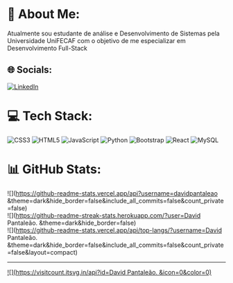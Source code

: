 # 💫 About Me:
Atualmente sou estudante de análise e Desenvolvimento de Sistemas pela Universidade UniFECAF com o objetivo de me especializar em Desenvolvimento Full-Stack 


## 🌐 Socials:
[![LinkedIn](https://img.shields.io/badge/LinkedIn-%230077B5.svg?logo=linkedin&logoColor=white)](https://linkedin.com/in/Dpdoliveira ) 

# 💻 Tech Stack:
![CSS3](https://img.shields.io/badge/css3-%231572B6.svg?style=for-the-badge&logo=css3&logoColor=white) ![HTML5](https://img.shields.io/badge/html5-%23E34F26.svg?style=for-the-badge&logo=html5&logoColor=white) ![JavaScript](https://img.shields.io/badge/javascript-%23323330.svg?style=for-the-badge&logo=javascript&logoColor=%23F7DF1E) ![Python](https://img.shields.io/badge/python-3670A0?style=for-the-badge&logo=python&logoColor=ffdd54) ![Bootstrap](https://img.shields.io/badge/bootstrap-%23563D7C.svg?style=for-the-badge&logo=bootstrap&logoColor=white) ![React](https://img.shields.io/badge/react-%2320232a.svg?style=for-the-badge&logo=react&logoColor=%2361DAFB) ![MySQL](https://img.shields.io/badge/mysql-%2300f.svg?style=for-the-badge&logo=mysql&logoColor=white)
# 📊 GitHub Stats:
![](https://github-readme-stats.vercel.app/api?username=davidpantaleao &theme=dark&hide_border=false&include_all_commits=false&count_private=false)<br/>
![](https://github-readme-streak-stats.herokuapp.com/?user=David Pantaleão. &theme=dark&hide_border=false)<br/>
![](https://github-readme-stats.vercel.app/api/top-langs/?username=David Pantaleão. &theme=dark&hide_border=false&include_all_commits=false&count_private=false&layout=compact)

---
[![](https://visitcount.itsvg.in/api?id=David Pantaleão. &icon=0&color=0)](https://visitcount.itsvg.in)

<!-- Proudly created with GPRM ( https://gprm.itsvg.in ) -->